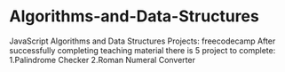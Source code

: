 # Algorithms-and-Data-Structures
JavaScript Algorithms and Data Structures Projects: freecodecamp
After successfully completing  teaching material there is 5 project to complete:
1.Palindrome Checker
2.Roman Numeral Converter

